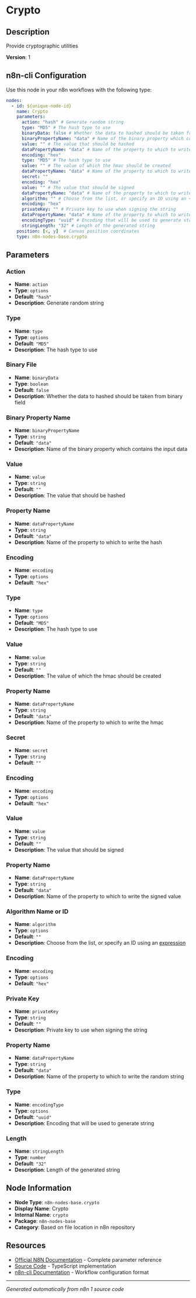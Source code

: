 # Crypto

## Description

Provide cryptographic utilities

**Version**: 1

## n8n-cli Configuration

Use this node in your n8n workflows with the following type:

```yaml
nodes:
  - id: ${unique-node-id}
    name: Crypto
    parameters:
      action: "hash" # Generate random string
      type: "MD5" # The hash type to use
      binaryData: false # Whether the data to hashed should be taken from binary field
      binaryPropertyName: "data" # Name of the binary property which contains the input data
      value: "" # The value that should be hashed
      dataPropertyName: "data" # Name of the property to which to write the hash
      encoding: "hex"
      type: "MD5" # The hash type to use
      value: "" # The value of which the hmac should be created
      dataPropertyName: "data" # Name of the property to which to write the hmac
      secret: ""
      encoding: "hex"
      value: "" # The value that should be signed
      dataPropertyName: "data" # Name of the property to which to write the signed value
      algorithm: "" # Choose from the list, or specify an ID using an <a href="https://docs.n8n.io/code/expressions/">expression</a>
      encoding: "hex"
      privateKey: "" # Private key to use when signing the string
      dataPropertyName: "data" # Name of the property to which to write the random string
      encodingType: "uuid" # Encoding that will be used to generate string
      stringLength: "32" # Length of the generated string
    position: [x, y]  # Canvas position coordinates
    type: n8n-nodes-base.crypto
```

## Parameters

### Action

- **Name**: `action`
- **Type**: `options`
- **Default**: `"hash"`
- **Description**: Generate random string

### Type

- **Name**: `type`
- **Type**: `options`
- **Default**: `"MD5"`
- **Description**: The hash type to use

### Binary File

- **Name**: `binaryData`
- **Type**: `boolean`
- **Default**: `false`
- **Description**: Whether the data to hashed should be taken from binary field

### Binary Property Name

- **Name**: `binaryPropertyName`
- **Type**: `string`
- **Default**: `"data"`
- **Description**: Name of the binary property which contains the input data

### Value

- **Name**: `value`
- **Type**: `string`
- **Default**: `""`
- **Description**: The value that should be hashed

### Property Name

- **Name**: `dataPropertyName`
- **Type**: `string`
- **Default**: `"data"`
- **Description**: Name of the property to which to write the hash

### Encoding

- **Name**: `encoding`
- **Type**: `options`
- **Default**: `"hex"`

### Type

- **Name**: `type`
- **Type**: `options`
- **Default**: `"MD5"`
- **Description**: The hash type to use

### Value

- **Name**: `value`
- **Type**: `string`
- **Default**: `""`
- **Description**: The value of which the hmac should be created

### Property Name

- **Name**: `dataPropertyName`
- **Type**: `string`
- **Default**: `"data"`
- **Description**: Name of the property to which to write the hmac

### Secret

- **Name**: `secret`
- **Type**: `string`
- **Default**: `""`

### Encoding

- **Name**: `encoding`
- **Type**: `options`
- **Default**: `"hex"`

### Value

- **Name**: `value`
- **Type**: `string`
- **Default**: `""`
- **Description**: The value that should be signed

### Property Name

- **Name**: `dataPropertyName`
- **Type**: `string`
- **Default**: `"data"`
- **Description**: Name of the property to which to write the signed value

### Algorithm Name or ID

- **Name**: `algorithm`
- **Type**: `options`
- **Default**: `""`
- **Description**: Choose from the list, or specify an ID using an <a href="https://docs.n8n.io/code/expressions/">expression</a>

### Encoding

- **Name**: `encoding`
- **Type**: `options`
- **Default**: `"hex"`

### Private Key

- **Name**: `privateKey`
- **Type**: `string`
- **Default**: `""`
- **Description**: Private key to use when signing the string

### Property Name

- **Name**: `dataPropertyName`
- **Type**: `string`
- **Default**: `"data"`
- **Description**: Name of the property to which to write the random string

### Type

- **Name**: `encodingType`
- **Type**: `options`
- **Default**: `"uuid"`
- **Description**: Encoding that will be used to generate string

### Length

- **Name**: `stringLength`
- **Type**: `number`
- **Default**: `"32"`
- **Description**: Length of the generated string


## Node Information

- **Node Type**: `n8n-nodes-base.crypto`
- **Display Name**: Crypto
- **Internal Name**: `crypto`
- **Package**: `n8n-nodes-base`
- **Category**: Based on file location in n8n repository

## Resources

- [Official N8N Documentation](https://docs.n8n.io/integrations/builtin/core-nodes/n8n-nodes-base.crypto/) - Complete parameter reference
- [Source Code](https://github.com/n8n-io/n8n/blob/master/packages/nodes-base/nodes/Crypto/Crypto.node.ts) - TypeScript implementation
- [n8n-cli Documentation](https://github.com/edenreich/n8n-cli) - Workflow configuration format

---
*Generated automatically from n8n 1 source code*
